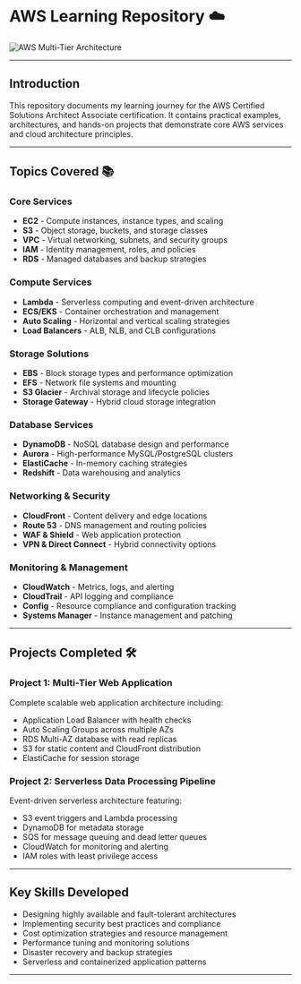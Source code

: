 # AWS Learning Repository ☁️

![AWS Multi-Tier Architecture](https://res.cloudinary.com/upwork-cloud/image/upload/c_scale,w_600/v1725042123/catalog/1829579587395609664/masa5gb2fgec38xnnrfo.jpg)

---

## Introduction

This repository documents my learning journey for the AWS Certified Solutions Architect Associate certification. It contains practical examples, architectures, and hands-on projects that demonstrate core AWS services and cloud architecture principles.

---

## Topics Covered 📚

### Core Services
- **EC2** - Compute instances, instance types, and scaling
- **S3** - Object storage, buckets, and storage classes
- **VPC** - Virtual networking, subnets, and security groups
- **IAM** - Identity management, roles, and policies
- **RDS** - Managed databases and backup strategies

### Compute Services
- **Lambda** - Serverless computing and event-driven architecture
- **ECS/EKS** - Container orchestration and management
- **Auto Scaling** - Horizontal and vertical scaling strategies
- **Load Balancers** - ALB, NLB, and CLB configurations

### Storage Solutions
- **EBS** - Block storage types and performance optimization
- **EFS** - Network file systems and mounting
- **S3 Glacier** - Archival storage and lifecycle policies
- **Storage Gateway** - Hybrid cloud storage integration

### Database Services
- **DynamoDB** - NoSQL database design and performance
- **Aurora** - High-performance MySQL/PostgreSQL clusters
- **ElastiCache** - In-memory caching strategies
- **Redshift** - Data warehousing and analytics

### Networking & Security
- **CloudFront** - Content delivery and edge locations
- **Route 53** - DNS management and routing policies
- **WAF & Shield** - Web application protection
- **VPN & Direct Connect** - Hybrid connectivity options

### Monitoring & Management
- **CloudWatch** - Metrics, logs, and alerting
- **CloudTrail** - API logging and compliance
- **Config** - Resource compliance and configuration tracking
- **Systems Manager** - Instance management and patching

---

## Projects Completed 🛠️

### Project 1: Multi-Tier Web Application
Complete scalable web application architecture including:
- Application Load Balancer with health checks
- Auto Scaling Groups across multiple AZs
- RDS Multi-AZ database with read replicas
- S3 for static content and CloudFront distribution
- ElastiCache for session storage

### Project 2: Serverless Data Processing Pipeline
Event-driven serverless architecture featuring:
- S3 event triggers and Lambda processing
- DynamoDB for metadata storage
- SQS for message queuing and dead letter queues
- CloudWatch for monitoring and alerting
- IAM roles with least privilege access

---

## Key Skills Developed

- Designing highly available and fault-tolerant architectures
- Implementing security best practices and compliance
- Cost optimization strategies and resource management
- Performance tuning and monitoring solutions
- Disaster recovery and backup strategies
- Serverless and containerized application patterns

---
